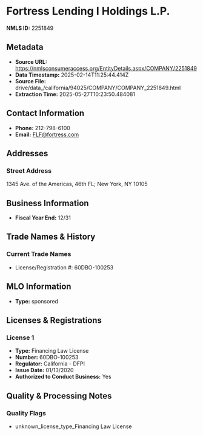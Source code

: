 # Fortress Lending I Holdings L.P.

**NMLS ID:** 2251849

## Metadata
- **Source URL:** https://nmlsconsumeraccess.org/EntityDetails.aspx/COMPANY/2251849
- **Data Timestamp:** 2025-02-14T11:25:44.414Z
- **Source File:** drive/data_/california/94025/COMPANY/COMPANY_2251849.html
- **Extraction Time:** 2025-05-27T10:23:50.484081

## Contact Information
- **Phone:** 212-798-6100
- **Email:** FLF@fortress.com

## Addresses
### Street Address
1345 Ave. of the Americas, 46th FL; New York, NY 10105

## Business Information
- **Fiscal Year End:** 12/31

## Trade Names & History
### Current Trade Names
- License/Registration #: 60DBO-100253

## MLO Information
- **Type:** sponsored

## Licenses & Registrations

### License 1
- **Type:** Financing Law License
- **Number:** 60DBO-100253
- **Regulator:** California - DFPI
- **Issue Date:** 01/13/2020
- **Authorized to Conduct Business:** Yes

## Quality & Processing Notes
### Quality Flags
- unknown_license_type_Financing Law License
